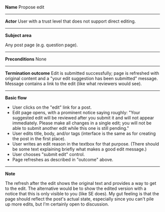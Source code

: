 **Name**
Propose edit

----

**Actor**
User with a trust level that does not support direct editing.

----

**Subject area**

Any post page (e.g. question page).

----

**Preconditions**
None

----

**Termination outcome**
Edit is submitted successfully; page is refreshed with original content and a "your edit suggestion has been submitted" message.  Message contains a link to the edit (like what reviewers would see).

----

**Basic flow**

- User clicks on the "edit" link for a post.
- Edit page opens, with a prominent notice saying roughly: "Your suggested edit will be reviewed after you submit it and will not appear immediately.  Please make all changes in a single edit; you will not be able to submit another edit while this one is still pending."
- User edits title, body, and/or tags (interface is the same as for creating the post in the first place).
- User writes an edit reason in the textbox for that purpose.  (There should be some text explaining briefly what makes a good edit message.)
- User chooses "submit edit" control.
- Page refreshes as described in "outcome" above.

----

**Note**

The refresh after the edit shows the original text and provides a way to get to the edit.  The alternative would be to show the edited version with a notice that this is only visible to you (like SE does).  My gut feeling is that the page should reflect the post's actual state, especially since you can't pile up more edits, but I'm certainly open to discussion.

